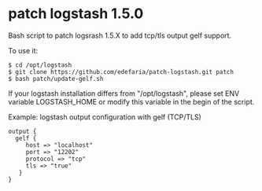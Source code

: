 # patch logstash 1.5.0
Bash script to patch logsrash 1.5.X to add tcp/tls output gelf support.

To use it:

    $ cd /opt/logstash
    $ git clone https://github.com/edefaria/patch-logstash.git patch
    $ bash patch/update-gelf.sh

If your logstash installation differs from "/opt/logstash", please set ENV variable LOGSTASH_HOME or modify this variable in the begin of the script.

Example:
logstash output configuration with gelf (TCP/TLS)

    output {
      gelf {
         host => "localhost"
         port => "12202"
         protocol => "tcp"
         tls => "true"
       }
    }
